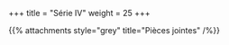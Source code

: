 +++
title = "Série IV"
weight = 25
+++

<!--
# :construction:
-->

{{% attachments style="grey" title="Pièces jointes" /%}}

<!--
Le Quiz/QCM de cette série est à poster sur Moodle au plus tard le mardi 29 septembre à 23h59!!

Corrigé disponible le 30 septembre 2020.
-->